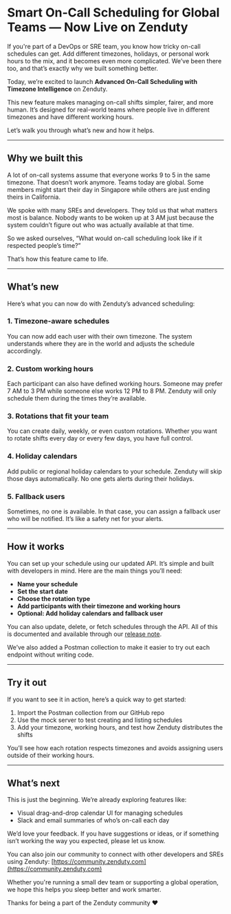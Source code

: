 # Smart On-Call Scheduling for Global Teams — Now Live on Zenduty

If you're part of a DevOps or SRE team, you know how tricky on-call schedules can get. Add different timezones, holidays, or personal work hours to the mix, and it becomes even more complicated. We’ve been there too, and that’s exactly why we built something better.

Today, we’re excited to launch **Advanced On-Call Scheduling with Timezone Intelligence** on Zenduty.

This new feature makes managing on-call shifts simpler, fairer, and more human. It’s designed for real-world teams where people live in different timezones and have different working hours.

Let’s walk you through what’s new and how it helps.

---

## Why we built this

A lot of on-call systems assume that everyone works 9 to 5 in the same timezone. That doesn’t work anymore. Teams today are global. Some members might start their day in Singapore while others are just ending theirs in California.

We spoke with many SREs and developers. They told us that what matters most is balance. Nobody wants to be woken up at 3 AM just because the system couldn’t figure out who was actually available at that time.

So we asked ourselves, “What would on-call scheduling look like if it respected people’s time?”

That’s how this feature came to life.

---

## What’s new

Here’s what you can now do with Zenduty’s advanced scheduling:

### 1. Timezone-aware schedules  
You can now add each user with their own timezone. The system understands where they are in the world and adjusts the schedule accordingly.

### 2. Custom working hours  
Each participant can also have defined working hours. Someone may prefer 7 AM to 3 PM while someone else works 12 PM to 8 PM. Zenduty will only schedule them during the times they’re available.

### 3. Rotations that fit your team  
You can create daily, weekly, or even custom rotations. Whether you want to rotate shifts every day or every few days, you have full control.

### 4. Holiday calendars  
Add public or regional holiday calendars to your schedule. Zenduty will skip those days automatically. No one gets alerts during their holidays.

### 5. Fallback users  
Sometimes, no one is available. In that case, you can assign a fallback user who will be notified. It’s like a safety net for your alerts.

---

## How it works

You can set up your schedule using our updated API. It’s simple and built with developers in mind. Here are the main things you’ll need:

- **Name your schedule**
- **Set the start date**
- **Choose the rotation type**
- **Add participants with their timezone and working hours**
- **Optional: Add holiday calendars and fallback user**

You can also update, delete, or fetch schedules through the API. All of this is documented and available through our [release note]("./RELEASE_NOTE.md").

We’ve also added a Postman collection to make it easier to try out each endpoint without writing code.

---

## Try it out

If you want to see it in action, here’s a quick way to get started:

1. Import the Postman collection from our GitHub repo  
2. Use the mock server to test creating and listing schedules  
3. Add your timezone, working hours, and test how Zenduty distributes the shifts  

You’ll see how each rotation respects timezones and avoids assigning users outside of their working hours.

---

## What’s next

This is just the beginning. We’re already exploring features like:

- Visual drag-and-drop calendar UI for managing schedules  
- Slack and email summaries of who’s on-call each day  

We’d love your feedback. If you have suggestions or ideas, or if something isn’t working the way you expected, please let us know.

You can also join our community to connect with other developers and SREs using Zenduty: [https://community.zenduty.com](https://community.zenduty.com)

Whether you're running a small dev team or supporting a global operation, we hope this helps you sleep better and work smarter.

Thanks for being a part of the Zenduty community ❤️

